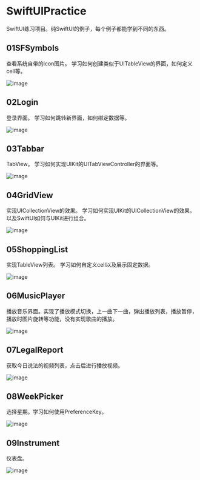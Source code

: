 # SwiftUIPractice
SwiftUI练习项目。纯SwiftUI的例子，每个例子都能学到不同的东西。

## 01SFSymbols
查看系统自带的icon图片。
学习如何创建类似于UITableView的界面，如何定义cell等。

![image](https://github.com/flywo/SwiftUIPractice/blob/master/01SFSymbols/1.gif)

## 02Login
登录界面。
学习如何跳转新界面，如何绑定数据等。

![image](https://github.com/flywo/SwiftUIPractice/blob/master/02Login/1.gif)

## 03Tabbar
TabView。
学习如何实现UIKit的UITabViewController的界面等。

![image](https://github.com/flywo/SwiftUIPractice/blob/master/03Tabbar/1.gif)


## 04GridView
实现UICollectionView的效果。
学习如何实现UIKit的UICollectionView的效果，以及SwiftUI如何与UIKit进行组合。

![image](https://github.com/flywo/SwiftUIPractice/blob/master/04GridView/1.gif)


## 05ShoppingList
实现TableView列表。
学习如何自定义cell以及展示固定数据。

![image](https://github.com/flywo/SwiftUIPractice/blob/master/05ShoppingList/1.gif)


## 06MusicPlayer
播放音乐界面。实现了播放模式切换，上一曲下一曲，弹出播放列表，播放暂停，播放时图片旋转等功能，没有实现歌曲的播放。

![image](https://github.com/flywo/SwiftUIPractice/blob/master/06MusicPlayer/1.gif)


## 07LegalReport
获取今日说法的视频列表，点击后进行播放视频。

![image](https://github.com/flywo/SwiftUIPractice/blob/master/07LegalReport/1.gif)


## 08WeekPicker
选择星期。学习如何使用PreferenceKey。

![image](https://github.com/flywo/SwiftUIPractice/blob/master/08WeekPicker/1.gif)


## 09Instrument
仪表盘。

![image](https://github.com/flywo/SwiftUIPractice/blob/master/09Instrument/1.gif)
